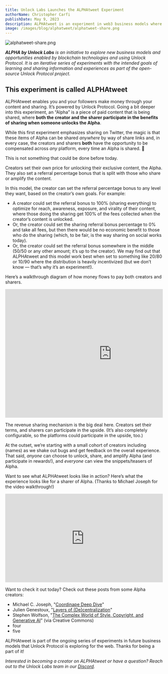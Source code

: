 ```yaml
---
title: Unlock Labs Launches the ALPHAtweet Experiment
authorName: Christopher Carfi
publishDate: May 9, 2023
description: ALPHAtweet is an experiment in web3 business models where creators and their community both share in the upside of creating and sharing content across social networks.
image: /images/blog/alphatweet/alphatweet-share.png
---
```


![alphatweet-share.png](/images/blog/alphatweet/alphatweet-share.png)

_**ALPHA by Unlock Labs** is an initiative to explore new business models and opportunities enabled by blockchain technologies and using Unlock Protocol. It is an iterative series of experiments with the intended goals of learning and sharing information and experiences as part of the open-source Unlock Protocol project._

## This experiment is called ALPHAtweet

ALPHAtweet enables you and your followers make money through your content and sharing. It’s powered by Unlock Protocol. Going a bit deeper into this experiment, an “Alpha” is a piece of paid content that is being shared, where **both the creator and the sharer participate in the benefits of sharing when someone unlocks the Alpha**.

While this first experiment emphasizes sharing on Twitter, the magic is that these items of Alpha can be shared *anywhere* by way of share links and, in every case, the creators and sharers **both** have the opportunity to be compensated across *any* platform, every time an Alpha is shared. 🤯 

This is not something that could be done before today.

Creators set their own price for unlocking their exclusive content, the Alpha. They also set a referral percentage bonus that is split with those who share or amplify the content.

In this model, the creator can set the referral percentage bonus to any level they want, based on the creator’s own goals. For example:

- A creator could set the referral bonus to 100% (sharing everything) to optimize for reach, awareness, exposure, and virality of their content, where those doing the sharing get 100% of the fees collected when the creator’s content is unlocked.
- Or, the creator could set the sharing referral bonus percentage to 0% and take all fees, but then there would be no economic benefit to those who do the sharing (which, to be fair, is the way sharing on social works today).
- Or, the creator could set the referral bonus somewhere in the middle (50/50 or any other amount; it’s up to the creator). We may find out that ALPHAtweet and this model work best when set to something like 20/80 or 10/90 where the distribution is heavily incentivized (but we don’t know — that’s why it’s an experiment!).

Here’s a walkthrough diagram of how money flows to pay both creators and sharers.

<div style="position: relative; overflow: hidden; width: 100%; padding-top: 0%;"><iframe src="https://docs.google.com/presentation/d/e/2PACX-1vQ-m3vul5u2NS39QptD70hBy1ib3AzNGWaSO0Znk7sigAuYZayhN9MdR5MWJU_hMT5cqyJKUsiyh8dc/embed?start=false&loop=false&delayms=60000" frameborder="0" width="680" height="411" allowfullscreen="true" mozallowfullscreen="true" webkitallowfullscreen="true"></iframe></div>

The revenue sharing mechanism is the big deal here. Creators set their terms, and sharers can participate in the upside. (It’s also completely configurable, so the platforms could participate in the upside, too.)

At the outset, we’re starting with a small cohort of creators including (names) as we shake out bugs and get feedback on the overall experience. That said, *anyone* can choose to unlock, share, and amplify Alpha (and participate in rewards!), and *everyone* can view the snippets/teasers of Alpha.

Want to see what ALPHAtweet looks like in action? Here’s what the experience looks like for a sharer of Alpha. (Thanks to Michael Joseph for the video walkthrough!)

<div style="position: relative; overflow: hidden; width: 100%; padding-top: 56.25%;"><iframe style="position: absolute; top: 0; left: 0; bottom: 0; right: 0; width: 100%; height: 100%;" src="https://www.youtube.com/embed/sUTaz7-MakY" title="YouTube video player" frameborder="0" allow="accelerometer; autoplay; clipboard-write; encrypted-media; gyroscope; picture-in-picture" allowfullscreen></iframe></div>

Want to check it out today? Check out these posts from some Alpha creators:

- Michael C. Joseph, "[Coordinape Deep Dive](https://twitter.com/michaelcjoseph/status/1655633679794962432)"
- Julien Genestoux, "[Layers of (De)centralization](https://alphatweet.xyz/posts/ed023c92-8dfd-4060-984c-bc5acdd02436)"
- Stephen Wolfson, "[The Complex World of Style, Copyright, and Generative AI](https://twitter.com/ccarfi/status/1655662240006295553)" (via Creative Commons)
- four
- five

ALPHAtweet is part of the ongoing series of experiments in future business models that Unlock Protocol is exploring for the web. Thanks for being a part of it! 

_Interested in becoming a creator on ALPHAtweet or have a question? Reach out to the Unlock Labs team in our [Discord](https://discord.unlock-protocol.com)._
